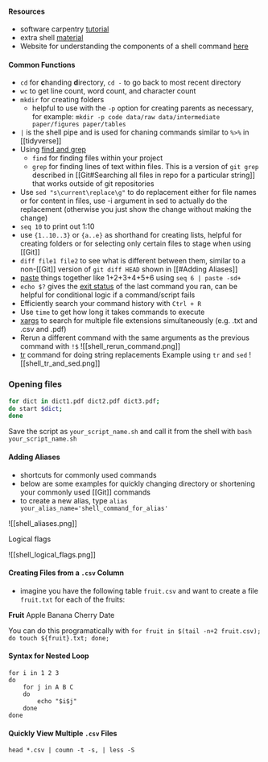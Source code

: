 #### Resources

- software carpentry [tutorial](https://swcarpentry.github.io/shell-novice/)
- extra shell [material](https://carpentries-incubator.github.io/shell-extras/)
- Website for understanding the components of a shell command [here](https://explainshell.com/)

#### Common Functions
- `cd` for **c**handing **d**irectory, `cd -` to go back to most recent directory
-  `wc` to get line count, word count, and character count
- `mkdir` for creating folders
	- helpful to use with the `-p` option for creating parents as necessary, for example:
	 `mkdir -p code data/raw data/intermediate paper/figures paper/tables`
- `|` is the shell pipe and is used for chaning commands similar to `%>%` in [[tidyverse]]
-   Using [find and grep](https://swcarpentry.github.io/shell-novice/07-find/index.html)
	- `find` for finding files within your project
	- `grep` for finding lines of text within files. This is a version of `git grep` described in [[Git#Searching all files in repo for a particular string]] that works outside of git repositories 
-   Use `sed "s\current\replace\g"` to do replacement either for file names or for content in files, use -i argument in sed to actually do the replacement (otherwise you just show the change without making the change)
- `seq 10` to print out 1:10
- use `{1..10..3}` or `{a..e}` as shorthand for creating lists, helpful for creating folders or for selecting only certain files to stage when using [[Git]]
- `diff file1 file2` to see what is different between them, similar to a non-[[Git]] version of `git diff HEAD` shown in [[#Adding Aliases]]
-  [paste](https://datascienceatthecommandline.com/2e/list-of-command-line-tools.html#paste) things together like 1+2+3+4+5+6 using `seq 6 | paste -sd+`
-   `echo $?` gives the [exit status](https://www.gnu.org/software/bash/manual/html_node/Exit-Status.html#:~:text=The%20exit%20status%20of%20an,also%20limited%20to%20this%20range.) of the last command you ran, can be helpful for conditional logic if a command/script fails
- Efficiently search your command history with `Ctrl + R`
- Use `time` to get how long it takes commands to execute
- [xargs](https://www.howtoforge.com/tutorial/linux-xargs-command/) to search for multiple file extensions simultaneously (e.g. .txt and .csv and .pdf)
- Rerun a different command with the same arguments as the previous command with `!$` 
![[shell_rerun_command.png]]
- [tr](https://unix.stackexchange.com/questions/427940/main-difference-between-tr-translate-to-sed-and-awk#:~:text=tr%20works%20on%20characters%20(changes,or%20inserts%20or%20deletes%20lines).) command for doing string replacements
Example using `tr` and `sed`
![[shell_tr_and_sed.png]]

### Opening files

```bash
for dict in dict1.pdf dict2.pdf dict3.pdf;
do start $dict;
done
```

Save the script as `your_script_name.sh` and call it from the shell with `bash your_script_name.sh`

#### Adding Aliases

- shortcuts for commonly used commands
- below are some examples for quickly changing directory or shortening your commonly used [[Git]] commands
- to create a new alias, type `alias your_alias_name='shell_command_for_alias'`

![[shell_aliases.png]]

Logical flags

![[shell_logical_flags.png]]

#### Creating Files from a `.csv` Column

- imagine you have the following table `fruit.csv` and want to create a file `fruit.txt` for each of the fruits:

**Fruit**
Apple
Banana
Cherry
Date

You can do this programatically with `for fruit in $(tail -n+2 fruit.csv); do touch ${fruit}.txt; done;`

#### Syntax for Nested Loop

```Shell
for i in 1 2 3
do 
	for j in A B C
	do 
		echo "$i$j"
	done
done
```

#### Quickly View Multiple `.csv` Files

`head *.csv | coumn -t -s, | less -S`











 
